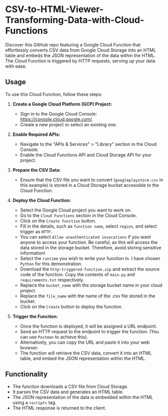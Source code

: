 # CSV-to-HTML-Viewer-Transforming-Data-with-Cloud-Functions
Discover this GitHub repo featuring a Google Cloud Function that effortlessly converts CSV data from Google Cloud Storage into an HTML table and embeds the JSON representation of the data within the HTML. The Cloud Function is triggered by HTTP requests, serving up your data with ease.

## Usage

To use this Cloud Function, follow these steps:

1. **Create a Google Cloud Platform (GCP) Project:**
   - Sign in to the Google Cloud Console: https://console.cloud.google.com/.
   - Create a new project or select an existing one.

2. **Enable Required APIs:**
   - Navigate to the "APIs & Services" > "Library" section in the Cloud Console.
   - Enable the Cloud Functions API and Cloud Storage API for your project.

3. **Prepare the CSV Data:**
   - Ensure that the CSV file you want to convert (`googleplaystore.csv` in this example) is stored in a Cloud Storage bucket accessible       to the Cloud Function.

4. **Deploy the Cloud Function:**
   - Select the Google Cloud project you want to work on.
   - Go to the `Cloud Functions` section in the Cloud Console.
   - Click on the `Create Function` button.
   - Fill in the details, such as `function name`, select `region`, and select trigger as `HTTP`.
   - You can select `Allow unauthenticated invocations` if you want anyone to access your function. Be careful, as this will access the        data stored in the storage bucket. Therefore, avoid storing sensitive information!
   - Select the `runtime` you wish to write your function in. I have chosen `Python` for this demonstration. 
   - Download the  `http-triggered-function.zip` and extract the source code of the function. Copy the contents of `main.py` and          
     `requirements.txt` respectively. 
   - Replace the `bucket_name` with the storage bucket name in your cloud project.
   - Replace the `file_name` with the name of the .csv file stored in the bucket.
   - Click on the `Create` button to deploy the function.

5. **Trigger the Function:**
   - Once the function is deployed, it will be assigned a URL endpoint.
   - Send an HTTP request to the endpoint to trigger the function. (You can use `Postman` to achieve this). 
   - Alternatively, you can copy the URL and paste it into your web browser.
   - The function will retrieve the CSV data, convert it into an HTML table, and embed the JSON representation within the HTML.

## Functionality
   - The function downloads a CSV file from Cloud Storage.
   - It parses the CSV data and generates an HTML table.
   - The JSON representation of the data is embedded within the HTML using a `<script>` tag.
   - The HTML response is returned to the client.

